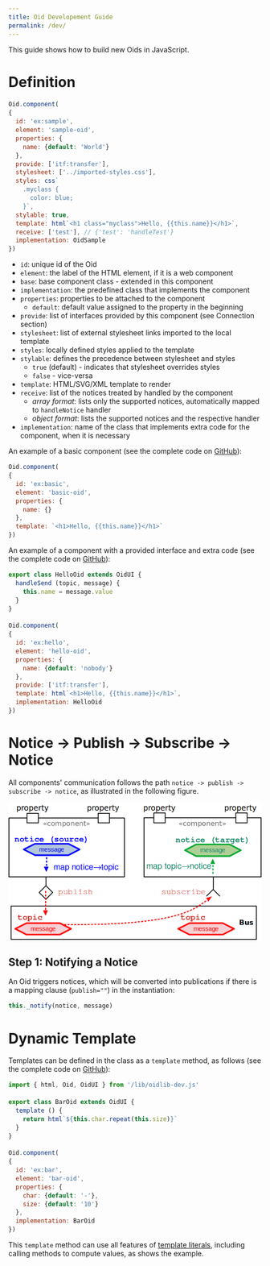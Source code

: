 ```yaml
---
title: Oid Developement Guide
permalink: /dev/
---
```


This guide shows how to build new Oids in JavaScript.

# Definition

~~~js
Oid.component(
{
  id: 'ex:sample',
  element: 'sample-oid',
  properties: {
    name: {default: 'World'}
  },
  provide: ['itf:transfer'],
  stylesheet: ['../imported-styles.css'],
  styles: css`
    .myclass {
      color: blue;
    }`,
  stylable: true,
  template: html`<h1 class="myclass">Hello, {{this.name}}</h1>`,
  receive: ['test'], // {'test': 'handleTest'}
  implementation: OidSample
})
~~~

* `id`: unique id of the Oid
* `element`: the label of the HTML element, if it is a web component
* `base`: base component class - extended in this component
* `implementation`: the predefined class that implements the component
* `properties`: properties to be attached to the component
  * `default`: default value assigned to the property in the beginning
* `provide`: list of interfaces provided by this component (see Connection section)
* `stylesheet`: list of external stylesheet links imported to the local template
* `styles`: locally defined styles applied to the template
* `stylable`: defines the precedence between stylesheet and styles
  * `true` (default) - indicates that stylesheet overrides styles
  * `false` - vice-versa
* `template`: HTML/SVG/XML template to render
* `receive`: list of the notices treated by handled by the component
  * *array format*: lists only the supported notices, automatically mapped to  `handleNotice` handler
  * *object format*: lists the supported notices and the respective handler
* `implementation`: name of the class that implements extra code for the component, when it is necessary 

An example of a basic component (see the complete code on [GitHub](https://github.com/mundorum/oid/tree/main/src/playground/learning/02-development/02-oid/001-basic)):

~~~js
Oid.component(
{
  id: 'ex:basic',
  element: 'basic-oid',
  properties: {
    name: {}
  },
  template: `<h1>Hello, {{this.name}}</h1>`
})
~~~

An example of a component with a provided interface and extra code (see the complete code on [GitHub](https://github.com/mundorum/oid/blob/main/src/playground/learning/02-development/02-oid/202-2-provide-interface/hello-oid.js)):

~~~js
export class HelloOid extends OidUI {
  handleSend (topic, message) {
    this.name = message.value
  }
}

Oid.component(
{
  id: 'ex:hello',
  element: 'hello-oid',
  properties: {
    name: {default: 'nobody'}
  },
  provide: ['itf:transfer'],
  template: html`<h1>Hello, {{this.name}}</h1>`,
  implementation: HelloOid
})
~~~

# Notice -> Publish -> Subscribe -> Notice

All components' communication follows the path `notice -> publish -> subscribe -> notice`, as illustrated in the following figure.

![Notice Publish-Subscribe Notice](images/notice-publish-subscribe-notice.png)

## Step 1: Notifying a Notice

An Oid triggers notices, which will be converted into publications if there is a mapping clause (`publish=""`) in the instantiation:

~~~javascript
this._notify(notice, message)
~~~

# Dynamic Template

Templates can be defined in the class as a `template` method, as follows (see the complete code on [GitHub](https://github.com/mundorum/oid/tree/main/src/playground/learning/02-development/03-extras/dynamic-template-2)):

~~~js
import { html, Oid, OidUI } from '/lib/oidlib-dev.js'

export class BarOid extends OidUI {
  template () {
    return html`${this.char.repeat(this.size)}`
  }
}

Oid.component(
{
  id: 'ex:bar',
  element: 'bar-oid',
  properties: {
    char: {default: '-'},
    size: {default: '10'}
  },
  implementation: BarOid
})
~~~

This `template` method can use all features of [template literals](https://developer.mozilla.org/en-US/docs/Web/JavaScript/Reference/Template_literals), including calling methods to compute values, as shows the example.